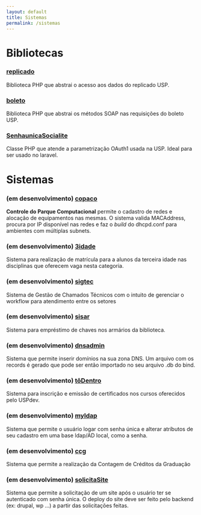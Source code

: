 ```yaml
---
layout: default
title: Sistemas
permalink: /sistemas
---
```

# Bibliotecas

### [replicado](https://github.com/uspdev/replicado)

Biblioteca PHP que abstrai o acesso aos dados do replicado USP.

### [boleto](https://github.com/uspdev/boleto)

Biblioteca PHP que abstrai os métodos SOAP nas requisições do boleto USP.

### [SenhaunicaSocialite](https://github.com/uspdev/SenhaunicaSocialite)

Classe PHP que atende a parametrização OAuth1 usada na USP. Ideal para
ser usado no laravel.

# Sistemas 

### (em desenvolvimento) [copaco](https://github.com/uspdev/copaco_laravel)

**Controle do Parque Computacional** permite o cadastro de redes e alocação de equipamentos nas mesmas. 
O sistema valida MACAddress, procura por IP disponível nas redes e faz o *build*
do dhcpd.conf para ambientes com múltiplas subnets. 

### (em desenvolvimento) [3idade](https://github.com/uspdev/3idade)

Sistema para realização de matrícula para a alunos da terceira idade nas disciplinas
que oferecem vaga nesta categoria.

### (em desenvolvimento) [sigtec](https://github.com/uspdev/sigtec)

Sistema de Gestão de Chamados Técnicos com o intuito de gerenciar o workflow para atendimento  entre os setores

### (em desenvolvimento) [sisar](https://github.com/uspdev/sisar)

Sistema para empréstimo de chaves nos armários da biblioteca.  

### (em desenvolvimento) [dnsadmin](https://github.com/uspdev/dnsadmin)

Sistema que permite inserir domínios na sua zona DNS. Um arquivo com
os records é gerado que pode ser então importado no seu arquivo .db do bind.  

### (em desenvolvimento) [tôDentro](https://github.com/uspdev/todentro)

Sistema para inscrição e emissão de certificados nos cursos oferecidos pelo USPdev.  

### (em desenvolvimento) [myldap](https://github.com/uspdev/myldap)

Sistema que permite o usuário logar com senha única e alterar atríbutos 
de seu cadastro em uma base ldap/AD local, como a senha.

### (em desenvolvimento) [ccg](https://github.com/uspdev/ccg)

Sistema que permite a realização da Contagem de Créditos da Graduação

### (em desenvolvimento) [solicitaSite](https://github.com/uspdev/solicitaSite)

Sistema que permite a solicitação de um site após o usuário ter se autenticado com senha única.
O deploy do site deve ser feito pelo backend (ex: drupal, wp ...) a partir das solicitações 
feitas. 








